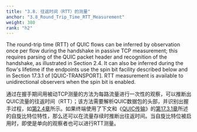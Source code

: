 ```yaml
---
title: "3.8. 往返时间（RTT）的测量"
anchor: "3.8_Round_Trip_Time_RTT_Measurement"
weight: 380
rank: "h2"
---
```


The round-trip time (RTT) of QUIC flows can be inferred by observation once per flow during the handshake in passive TCP measurement; this requires parsing of the QUIC packet header and recognition of the handshake, as illustrated in Section 2.4. It can also be inferred during the flow's lifetime if the endpoints use the spin bit facility described below and in Section 17.3.1 of [QUIC-TRANSPORT]. RTT measurement is available to unidirectional observers when the spin bit is enabled.

通过在握手期间用被动TCP测量的方法为每路流量进行一次性的观察，可以推断出QUIC流量的往返时间（RTT）；该方法需要解析QUIC数据包的头部，并识别出握手过程，如[第2.4章](#2.4_The_QUIC_Handshake)所示。如果终端使用了下文和《[QUIC传输](../RFC9000_Chinese_Simplified)》的[第17.3.1章](../RFC9000_Chinese_Simplified/#17.3.1_1-RTT_Packet)所述的自旋比特位特性，那么还可以在流量存续时推断出往返时间。当自旋比特位被启用时，即使是单向的观察者也可以进行RTT测量。
